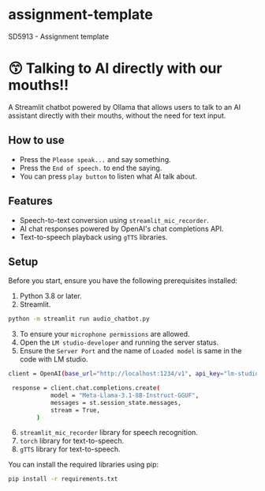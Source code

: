 # assignment-template
SD5913 - Assignment template

# 😙 Talking to AI directly with our mouths!!

A Streamlit chatbot powered by Ollama that allows users to talk to an AI assistant directly with their mouths, without the need for text input.

## How to use
- Press the `Please speak...` and say something.
- Press the `End of speech.` to end the saying.
- You can press `play button` to listen what AI talk about.

## Features

- Speech-to-text conversion using `streamlit_mic_recorder`.
- AI chat responses powered by OpenAI's chat completions API.
- Text-to-speech playback using `gTTS` libraries.

## Setup

Before you start, ensure you have the following prerequisites installed:

1. Python 3.8 or later.
2. Streamlit. 
```bash
python -m streamlit run audio_chatbot.py 
```
3. To ensure your `microphone permissions` are allowed.
4. Open the `LM studio-developer` and running the server status.
5. Ensure the  `Server Port` and the name of `Loaded model` is same in the code with LM studio.
```bash
client = OpenAI(base_url="http://localhost:1234/v1", api_key="lm-studio")

 response = client.chat.completions.create(
            model = "Meta-Llama-3.1-8B-Instruct-GGUF",
            messages = st.session_state.messages,
            stream = True,
        )
```
6. `streamlit_mic_recorder` library for speech recognition.
7. `torch` library for text-to-speech.
8. `gTTS` library for text-to-speech.

You can install the required libraries using pip:

```bash
pip install -r requirements.txt
```
